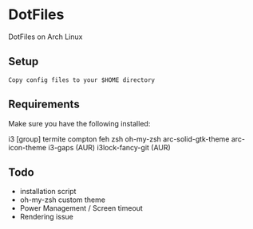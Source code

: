 # DotFiles

DotFiles on Arch Linux

## Setup ##
```
Copy config files to your $HOME directory
```

## Requirements ##

Make sure you have the following installed:

i3 [group]
termite
compton 
feh
zsh
oh-my-zsh
arc-solid-gtk-theme
arc-icon-theme 
i3-gaps (AUR)
i3lock-fancy-git (AUR)

## Todo ##

- installation script
- oh-my-zsh custom theme
- Power Management / Screen timeout
- Rendering issue

